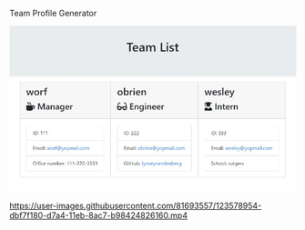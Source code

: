 Team Profile Generator

![image](./media/Team_Profile_Generator_Screenshot.JPG)

https://user-images.githubusercontent.com/81693557/123578954-dbf7f180-d7a4-11eb-8ac7-b98424826160.mp4

